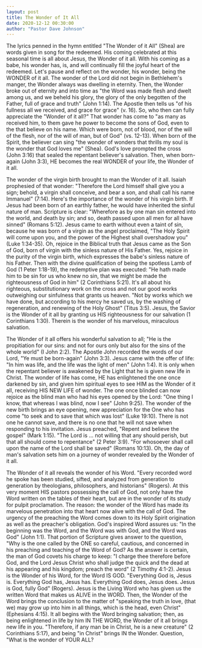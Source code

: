 ```yaml
---
layout: post
title: The Wonder of It All
date: 2020-12-12 00:30:00
author: "Pastor Dave Johnson"
---
```


The lyrics penned in the hymn entitled "The Wonder of it All" (Shea) are words given in song for the redeemed. His coming celebrated at this seasonal time is all about Jesus, the Wonder of it all. With his coming as a babe, his wonder has, is, and will continually fill the joyful heart of the redeemed. Let's pause and reflect on the wonder, his wonder, being the WONDER of it all. The wonder of the Lord did not begin in Bethlehem's manger, the Wonder always was dwelling in eternity. Then, the Wonder broke out of eternity and into time as "the Word was made flesh and dwelt among us, and we beheld his glory, the glory of the only begotten of the Father, full of grace and truth" (John 1:14). The Apostle then tells us "of his fullness all we received, and grace for grace" (v. 16). So, who then can fully appreciate the "Wonder of it all?" That wonder has come to "as many as received him, to them gave he power to become the sons of God, even to the that believe on his name. Which were born, not of blood, nor of the will of the flesh, nor of the will of man, but of God" (vs. 12-13). When born of the Spirit, the believer can sing "the wonder of wonders that thrills my soul is the wonder that God loves me" (Shea). God's love prompted the cross (John 3:16) that sealed the repentant believer's salvation. Then, when born-again (John 3:3), HE becomes the real WONDER of your life, the Wonder of it all.

The wonder of the virgin birth brought to man the Wonder of it all. Isaiah prophesied of that wonder: "Therefore the Lord himself shall give you a sign; behold, a virgin shall conceive, and bear a son, and shall call his name Immanuel" (7:14). Here's the importance of the wonder of his virgin birth. If Jesus had been born of an earthly father, he would have inherited the sinful nature of man. Scripture is clear: "Wherefore as by one man sin entered into the world, and death by sin; and so, death passed upon all men for all have sinned" (Romans 5:12). Jesus came to earth without even a taint of sin, because he was born of a virgin as the angel proclaimed, "The Holy Spirit will come upon you, and the power of the Highest shall overshadow you" (Luke 1:34-35). Oh, rejoice in the Biblical truth that Jesus came as the Son of God, born of virgin with the sinless nature of His Father. Yes, rejoice in the purity of the virgin birth, which expresses the babe's sinless nature of his Father. Then with the divine qualification of being the spotless Lamb of God (1 Peter 1:18-19), the redemptive plan was executed: "He hath made him to be sin for us who knew no sin, that we might be made the righteousness of God in him" (2 Corinthians 5:21). It's all about his righteous, substitutionary work on the cross and not our good works outweighing our sinfulness that grants us heaven. "Not by works which we have done, but according to his mercy he saved us, by the washing of regeneration, and renewing of the Holy Ghost" (Titus 3:5). Jesus, the Savior is the Wonder of it all by granting us HIS righteousness for our salvation (1 Corinthians 1:30). Therein is the wonder of his marvelous, miraculous salvation.

The Wonder of it all offers his wonderful salvation to all; "He is the propitiation for our sins: and not for ours only but also for the sins of the whole world" (I John 2:2). The Apostle John recorded the words of our Lord, "Ye must be born-again" (John 3:3). Jesus came with the offer of life: "In him was life, and the life was the light of men" (John 1:4). It is only when the repentant believer is awakened by the Light that he is given new life in Christ. The wonder of life has come, HE has enlightened the one once darkened by sin, and given him spiritual eyes to see HIM as the Wonder of it all, receiving HIS NEW LIFE of wonder. The one once blinded can now rejoice as the blind man who had his eyes opened by the Lord: "One thing I know, that whereas I was blind, now I see" (John 9:25). The wonder of the new birth brings an eye opening, new appreciation for the One who has come "to seek and to save that which was lost" (Luke 19:10). There is not one he cannot save, and there is no one that he will not save when responding to his invitation. Jesus preached, "Repent and believe the gospel" (Mark 1:15). "The Lord is ... not willing that any should perish, but that all should come to repentance" (2 Peter 3:9). "For whosoever shall call upon the name of the Lord shall be saved" (Romans 10:13). Oh, the day of man's salvation sets him on a journey of wonder revealed by the Wonder of it all.

The Wonder of it all reveals the wonder of his Word. "Every recorded word he spoke has been studied, sifted, and analyzed from generation to generation by theologians, philosophers, and historians" (Rogers). At this very moment HIS pastors possessing the call of God, not only have the Word written on the tables of their heart, but are in the wonder of its study for pulpit proclamation. The reason: the wonder of the Word has made its marvelous penetration into that heart now alive with the call of God. The urgency of the preaching the Word comes down to its Holy Spirit origination as well as the preacher's obligation. God's inspired Word assures us: "In the beginning was the Word, and the Word was with God, and the Word was God" (John 1:1). That portion of Scripture gives answer to the question, "Why is the one called by the ONE so careful, cautious, and concerned in his preaching and teaching of the Word of God? As the answer is certain, the man of God covets his charge to keep: "I charge thee therefore before God, and the Lord Jesus Christ who shall judge the quick and the dead at his appearing and his kingdom; preach the word" (2 Timothy 4:1-2). Jesus is the Wonder of his Word, for the Word IS GOD. "Everything God is, Jesus is. Everything God has, Jesus has. Everything God does, Jesus does. Jesus is God, fully God" (Rogers). Jesus is the Living Word who has given us the written Word that makes us ALIVE in the WORD. Then, the Wonder of the Word brings the conclusion to the matter of "speaking the truth in love, (that we) may grow up into him in all things, which is the head, even Christ" (Ephesians 4:15). It all begins with the Word bringing salvation; then, as being enlightened in life by him IN THE WORD, the Wonder of it all brings new life in you. "Therefore, if any man be in Christ, he is a new creature" (2 Corinthians 5:17), and being "in Christ" brings IN the Wonder. Question, "What is the wonder of YOUR ALL?

